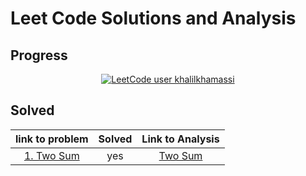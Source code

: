 # Leet Code Solutions and Analysis

## Progress

<div align="center">

  [![LeetCode user khalilkhamassi](https://img.shields.io/badge/dynamic/json?style=for-the-badge&labelColor=black&color=%23ffa116&label=Solved&query=solvedOverTotal&url=https%3A%2F%2Fleetcode-badge.vercel.app%2Fapi%2Fusers%2Fkhalilkhamassi&logo=leetcode&logoColor=yellow)](https://leetcode.com/khalilkhamassi/)
  
</div>

## Solved

|                         link to problem                          | Solved |       Link to Analysis        |
| :--------------------------------------------------------------: | :----: | :---------------------------: |
| [1. Two Sum](https://leetcode.com/problems/two-sum/description/) |  yes   | [Two Sum](./Easy/1.twoSum.md) |
